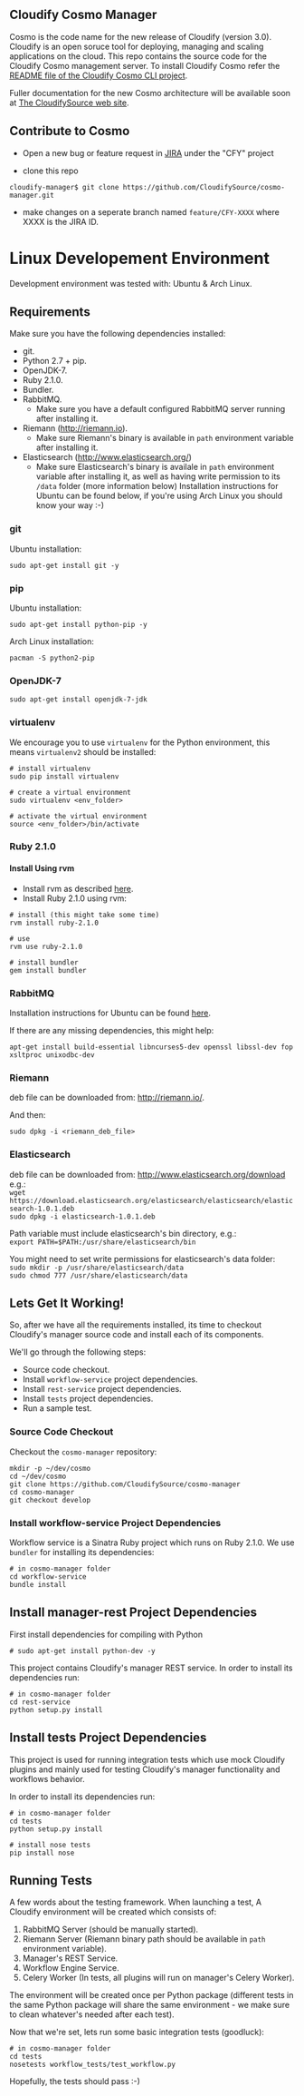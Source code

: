 ## Cloudify Cosmo Manager

Cosmo is the code name for the new release of Cloudify (version 3.0). Cloudify is an open soruce tool for deploying, managing and scaling applications on the cloud. 
This repo contains the source code for the Cloudify Cosmo management server. 
To install Cloudify Cosmo refer the [README file of the Cloudify Cosmo CLI project](https://github.com/CloudifySource/cosmo-cli/blob/develop/README.md). 

Fuller documentation for the new Cosmo architecture will be available soon at [The CloudifySource web site](http://www.cloudifysource.org). 


## Contribute to Cosmo ##

- Open a new bug or feature request in [JIRA](cloudifysource.atlassian.net) under the "CFY" project

- clone this repo

```
cloudify-manager$ git clone https://github.com/CloudifySource/cosmo-manager.git
```

- make changes on a seperate branch named `feature/CFY-XXXX` where XXXX is the JIRA ID.

# Linux Developement Environment #

Development environment was tested with: Ubuntu & Arch Linux.

## Requirements ##

Make sure you have the following dependencies installed:

* git.
* Python 2.7 + pip.
* OpenJDK-7.
* Ruby 2.1.0.
* Bundler.
* RabbitMQ.
    * Make sure you have a default configured RabbitMQ server running after installing it.
* Riemann (http://riemann.io).
    * Make sure Riemann's binary is available in `path` environment variable after installing it.
* Elasticsearch (http://www.elasticsearch.org/)
    * Make sure Elasticsearch's binary is availale in `path` environment variable after installing it, as well as having write permission to its `/data` folder (more information below)
Installation instructions for Ubuntu can be found below, if you're using Arch Linux you should know your way :-)


### git ###

Ubuntu installation:
```
sudo apt-get install git -y
```

### pip ###
Ubuntu installation:
```
sudo apt-get install python-pip -y
```

Arch Linux installation:
```
pacman -S python2-pip
```

### OpenJDK-7 ###

```
sudo apt-get install openjdk-7-jdk
```

### virtualenv ###

We encourage you to use `virtualenv` for the Python environment, this means `virtualenv2` should be installed:
```
# install virtualenv
sudo pip install virtualenv

# create a virtual environment
sudo virtualenv <env_folder>

# activate the virtual environment
source <env_folder>/bin/activate
```

### Ruby 2.1.0 ###

#### Install Using rvm ####
- Install rvm as described [here](http://rvm.io/).
- Install Ruby 2.1.0 using rvm:

```
# install (this might take some time)
rvm install ruby-2.1.0

# use
rvm use ruby-2.1.0

# install bundler
gem install bundler
```

### RabbitMQ ###
Installation instructions for Ubuntu can be found [here](http://www.rabbitmq.com/install-debian.html).

If there are any missing dependencies, this might help:
```
apt-get install build-essential libncurses5-dev openssl libssl-dev fop xsltproc unixodbc-dev
```

### Riemann ###
deb file can be downloaded from: http://riemann.io/.

And then:
```
sudo dpkg -i <riemann_deb_file>
```

### Elasticsearch ###
deb file can be downloaded from: http://www.elasticsearch.org/download
e.g.:  
`wget https://download.elasticsearch.org/elasticsearch/elasticsearch/elasticsearch-1.0.1.deb`  
`sudo dpkg -i elasticsearch-1.0.1.deb`

Path variable must include elasticsearch's bin directory, e.g.:    
`export PATH=$PATH:/usr/share/elasticsearch/bin`

You might need to set write permissions for elasticsearch's data folder:  
`sudo mkdir -p /usr/share/elasticsearch/data`  
`sudo chmod 777 /usr/share/elasticsearch/data`


## Lets Get It Working! ##

So, after we have all the requirements installed, its time to checkout Cloudify's manager source code and install each of its components.

We'll go through the following steps:


* Source code checkout.
* Install `workflow-service` project dependencies.
* Install `rest-service` project dependencies.
* Install `tests` project dependencies.
* Run a sample test.


### Source Code Checkout ###

Checkout the `cosmo-manager` repository:
```
mkdir -p ~/dev/cosmo
cd ~/dev/cosmo
git clone https://github.com/CloudifySource/cosmo-manager
cd cosmo-manager
git checkout develop
```

### Install workflow-service Project Dependencies ###

Workflow service is a Sinatra Ruby project which runs on Ruby 2.1.0.
We use `bundler` for installing its dependencies:
```
# in cosmo-manager folder
cd workflow-service
bundle install
```

## Install manager-rest Project Dependencies ##

First install dependencies for compiling with Python
```
# sudo apt-get install python-dev -y
```


This project contains Cloudify's manager REST service.
In order to install its dependencies run:
```
# in cosmo-manager folder
cd rest-service
python setup.py install
```

## Install tests Project Dependencies ##

This project is used for running integration tests which use mock Cloudify plugins and mainly used for
testing Cloudify's manager functionality and workflows behavior.

In order to install its dependencies run:
```
# in cosmo-manager folder
cd tests
python setup.py install

# install nose tests
pip install nose
```

## Running Tests ##

A few words about the testing framework.
When launching a test, A Cloudify environment will be created which consists of:

1. RabbitMQ Server (should be manually started).
2. Riemann Server (Riemann binary path should be available in `path` environment variable).
3. Manager's REST Service.
4. Workflow Engine Service.
5. Celery Worker (In tests, all plugins will run on manager's Celery Worker).

The environment will be created once per Python package (different tests in the same Python package will share the same environment - we make sure to clean whatever's needed after each test).

Now that we're set, lets run some basic integration tests (goodluck):
```
# in cosmo-manager folder
cd tests
nosetests workflow_tests/test_workflow.py
```

Hopefully, the tests should pass :-)
